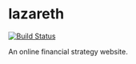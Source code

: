 # lazareth

[![Build Status](https://travis-ci.org/kevinleeone/lazareth.png?branch=master)](https://travis-ci.org/kevinleeone/lazareth)

An online financial strategy website.
